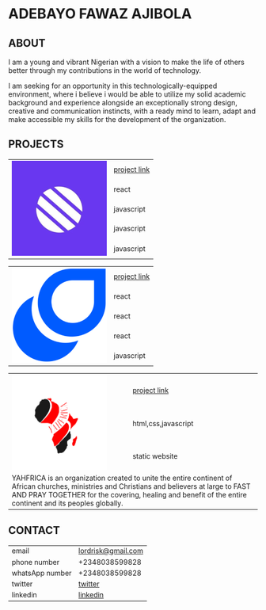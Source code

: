# ADEBAYO FAWAZ AJIBOLA

## ABOUT

I am a young and vibrant Nigerian with a
vision to make the life of others better through
my contributions in the world of technology.

I am seeking for an opportunity in this
technologically-equipped
environment, where i believe i would be able to
utilize my solid academic background and
experience alongside an exceptionally strong
design, creative and communication instincts,
with a ready mind to learn, adapt and make
accessible my skills for the development of the
organization.

## PROJECTS

<table>
  <tr>
    <td rowspan="5">
      <img src="./projects/metacare.png" alt="metacare" />
    </td>
    <td><a href="https://metacare-olive.vercel.app/">project link</a></td>
  </tr>
  <tr>
    <td>react</td>
  </tr>
  <tr>
    <td>javascript</td>
  </tr>
  <tr>
    <td>javascript</td>
  </tr>
  <tr>
    <td>javascript</td>
  </tr>
</table>

<table>
  <tr>
    <td rowspan="5">
      <img src="./projects/halal.png" alt="halal" />
    </td>
    <td><a href="https://halal.vercel.app/">project link</a></td>
  </tr>
  <tr>
    <td>react</td>
  </tr>
  <tr>
    <td>react</td>
  </tr>
  <tr>
    <td>react</td>
  </tr>
  <tr>
    <td>javascript</td>
  </tr>
</table>

<table>
  <tr>
    <td rowspan="3">
      <img src="./projects/yahfrica.png" alt="yahfrica" />
    </td>
    <td><a href="https://yahfrica.com/" target="_blank">project link</a></td>
  </tr>
  <tr>
    <td>html,css,javascript</td>
  </tr>
  <tr>
    <td>static website</td>
  </tr>
  <tr>
    <td colspan="2">
    YAHFRICA is an organization created to unite the entire continent of African churches, ministries and Christians and believers at large to FAST AND PRAY TOGETHER for the covering, healing and benefit of the entire continent and its peoples globally.
    </td>
  </tr>
</table>

## CONTACT

|                 |                                                                  |
| --------------- | ---------------------------------------------------------------- |
| email           | lordrisk@gmail.com                                               |
| phone number    | +2348038599828                                                   |
| whatsApp number | +2348038599828                                                   |
| twitter         | [twitter](https://twitter.com/Pherwerzz)                         |
| linkedin        | [linkedin](https://www.linkedin.com/in/fawaz-adebayo-5b83471b1/) |
